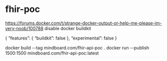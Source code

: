 # fhir-poc
 
https://forums.docker.com/t/strange-docker-output-or-help-me-please-im-very-noob/100788
disable docker buildkit

{
“features”: {
“buildkit”: false
},
“experimental”: false
}


docker build --tag mindboard.com/fhir-api-poc .
docker run --publish 1500:1500 mindboard.com/fhir-api-poc:latest